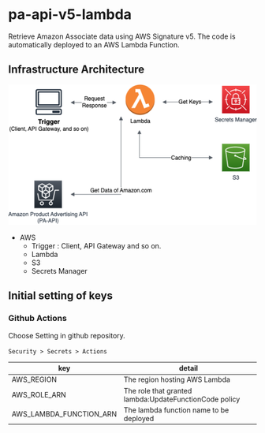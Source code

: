 # pa-api-v5-lambda

Retrieve Amazon Associate data using AWS Signature v5.
The code is automatically deployed to an AWS Lambda Function.

## Infrastructure Architecture
![](./doc/infra.drawio.png)
- AWS
  - Trigger : Client, API Gateway and so on.
  - Lambda
  - S3
  - Secrets Manager

## Initial setting of keys
### Github Actions
Choose Setting in github repository.

`Security > Secrets > Actions`

|key|detail|
|-|-|
|AWS_REGION|The region hosting AWS Lambda|
|AWS_ROLE_ARN|The role that granted lambda:UpdateFunctionCode policy|
|AWS_LAMBDA_FUNCTION_ARN|The lambda function name to be deployed|

